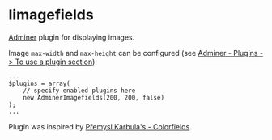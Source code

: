 # Iimagefields
[Adminer](https://www.adminer.org/) plugin for displaying images.

Image `max-width` and `max-height` can be configured (see [Adminer - Plugins -> To use a plugin section](https://www.adminer.org/en/plugins/#use)):

    ...
    $plugins = array(
        // specify enabled plugins here
        new AdminerImagefields(200, 200, false)
    );
    ...

Plugin was inspired by [Přemysl Karbula's - Colorfields](https://github.com/smuuf/adminer-colorfields).
